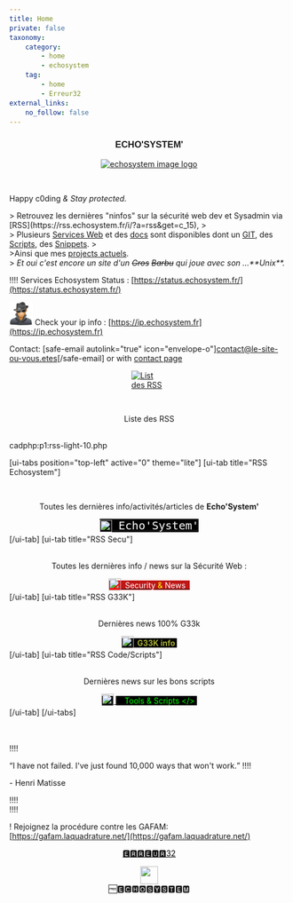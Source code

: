 ```yaml
---
title: Home
private: false
taxonomy:
    category:
        - home
        - echosystem
    tag:
        - home
        - Erreur32
external_links:
    no_follow: false
---
```


<h3 id="mcetoc_1c8q15oem0" style="text-align: center;"><span style="font-family: impact, sans-serif;">ECHO'SYSTEM'</span></h3>
<div>
<center><a class="image featured" href="#"><img src="https://echosystem.fr/i/echosystem.png" alt="echosystem image logo" /></a></center>
</div>
<p>&nbsp;</p>

<p> Happy c0ding <em>  &amp;  Stay protected.</em></p>
 > Retrouvez les derni&egrave;res "ninfos" sur la s&eacute;curit&eacute; web dev et Sysadmin via [RSS](https://rss.echosystem.fr/i/?a=rss&get=c_15),
 > <br>
 > Plusieurs <a title="EchoSystem Services Web" href="../../services">Services Web</a> et des <a title="Docs" href="../../docs">docs</a> sont disponibles dont un <a title="git echosystem" href="https://git.echosystem.fr">GIT</a>, des <a title="Pastonbin" href="https://pastebin.echosystem.fr/all">Scripts</a>, des <a title="Snippets" href="https://snippet.echosystem.fr/">Snippets</a>.
 ><br>
 >Ainsi que mes <a title="EchoSystem Projects" href="https://echosystem.fr/my-projects">projects actuels</a>.<br>
 > <em>Et oui c'est encore un site d'un <span style="text-decoration: line-through;">Gros</span>  <span style="text-decoration: line-through;">Barbu</span> qui joue avec son ...**Unix**.</em>

!!!! Services Echosystem Status : [https://status.echosystem.fr/](https://status.echosystem.fr/)

<img src="../../thumbnammmil.png" width="42" height="42" />    Check your ip info :  [https://ip.echosystem.fr](https://ip.echosystem.fr) 
<br /> 

   
Contact: [safe-email autolink="true" icon="envelope-o"]contact@le-site-ou-vous.etes[/safe-email] or with [contact page](https://contact.echosystem.fr/)

    
<a href="https://echosystem.fr/rssall/"><img style="display: block; margin-left: auto; margin-right: auto;" src="home/colored_RSS.png" alt="List des RSS" width="64" height="64" /></a><center> Liste des RSS </center>
<br /> 
 
cadphp:p1:rss-light-10.php


[ui-tabs position="top-left" active="0" theme="lite"]
[ui-tab title="RSS Echosystem"]   <center><br/>
 <p>Toutes les dernières info/activités/articles de <strong>Echo'System'</strong></p>
 <a href="https://rss.echosystem.fr/i/?a=rss&get=c_6"><span style="font-family: andale\ mono, monospace;"><span style="font-size: 15pt;"><span style="background-color: #000000; color: #00ff00;"><sub><img src="../../_img/colored_RSS.png" width="22" height="22" /></sub><span style="background-color: #000000; color: #ffffff;"> Echo'System' </span></span></span></span></a> </center>
[/ui-tab]
[ui-tab title="RSS Secu"]    <center><br/>
   <p>Toutes les dernières info / news  sur la Sécurité Web :</p>
<a href="https://rss.echosystem.fr/i/?a=rss&get=c_15"><span style="background-color: #ff0000;"><sub><img src="../../_img/colored_RSS.png" width="22" height="22" /></sub></span><span style="color: #ff9900;"><span style="background-color: #ff0000;"><span style="background-color: #bf1717;"><span style="color: #ffffff;">&nbsp; Security</span> <span style="color: #ffff00;">&amp;</span> </span><span style="background-color: #bf1717; color: #ffffff;">News  &nbsp;</span></span></span></a></center>
[/ui-tab]
[ui-tab title="RSS G33K"]    <center><br/>
    <p>Dernières news 100% G33k</p>
<a href="https://rss.echosystem.fr/i/?a=rss&get=c_9"><span style="background-color: #000000;"><sub><img src="../../_img/colored_RSS.png" width="22" height="22" /></sub></span><span style="background-color: #ffffff; color: #000000;"><span style="background-color: #aabf0b;"><strong><span style="color: #000000;"><span style="background-color: #000000; color: #a7ad36;">&nbsp;   G33K info&nbsp;</span></span></strong></span></span></a>    </center>
[/ui-tab]
[ui-tab title="RSS Code/Scripts"]    <center><br/>
    <p>Dernières news sur les bons scripts</p>
<a href="https://rss.echosystem.fr/i/?a=rss&get=c_19"><span style="background-color: #000000; color: #99cc00;"><sub><img src="../../_img/colored_RSS.png" width="22" height="22" /></sub></span> <span style="background-color: #000000; color: #339966;"><span style="color: #99cc00;">&nbsp;<span style="color: #00ff00;"> &nbsp; Tools & Scripts &lt;/&gt;&nbsp;</span></span></span></a> </center>
[/ui-tab]
[/ui-tabs]

<br /><br />
!!!! <div class="text1">    <q>I have not failed. I've just found 10,000 ways that won't work.</q>
!!!!             <p class="author">- Henri Matisse</p>
!!!! </div> 
!!!!     

! Rejoignez la procédure contre les GAFAM: [https://gafam.laquadrature.net/](https://gafam.laquadrature.net/)
 
<p style="text-align: center;"><a href="https://echosystem.fr/erreur32" style="color: #000000">  🅴🆁🆁🅴🆄🆁32  </a></p>
<img style="display: block; margin-left: auto; margin-right: auto;" src="home/favicon.png" alt="" width="32" height="32"><center>🆓🅴🅲🅷🅾️🆂🆈🆂🆃🅴🅼</center>



 
